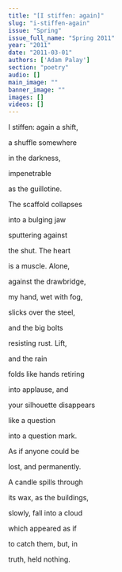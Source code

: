 ```yaml
---
title: "[I stiffen: again]"
slug: "i-stiffen-again"
issue: "Spring"
issue_full_name: "Spring 2011"
year: "2011"
date: "2011-03-01"
authors: ['Adam Palay']
section: "poetry"
audio: []
main_image: ""
banner_image: ""
images: []
videos: []
---
```

I stiffen: again a shift,

 a shuffle somewhere

 in the darkness,

 impenetrable

 as the guillotine.

 The scaffold collapses

 into a bulging jaw

 sputtering against

 the shut. The heart

 is a muscle. Alone,

 against the drawbridge,

 my hand, wet with fog,

 slicks over the steel,

 and the big bolts

 resisting rust. Lift,

 and the rain

 folds like hands retiring

 into applause, and

 your silhouette disappears

 like a question

 into a question mark.

 As if anyone could be

 lost, and permanently.

 A candle spills through

 its wax, as the buildings,

 slowly, fall into a cloud

 which appeared as if

 to catch them, but, in

 truth, held nothing.

